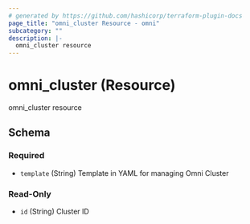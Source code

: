 ```yaml
---
# generated by https://github.com/hashicorp/terraform-plugin-docs
page_title: "omni_cluster Resource - omni"
subcategory: ""
description: |-
  omni_cluster resource
---
```


# omni_cluster (Resource)

omni_cluster resource



<!-- schema generated by tfplugindocs -->
## Schema

### Required

- `template` (String) Template in YAML for managing Omni Cluster

### Read-Only

- `id` (String) Cluster ID
